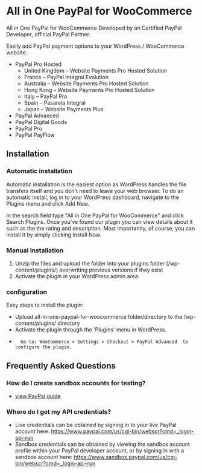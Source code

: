 # All in One PayPal for WooCommerce
All in One PayPal for WooCommerce Developed by an Certified PayPal Developer, official PayPal Partner.

Easily add PayPal payment options to your WordPress / WooCommerce website.

   * PayPal Pro Hosted
        * United Kingdom – Website Payments Pro Hosted Solution
        * France – PayPal Intégral Evolution
        * Australia – Website Payments Pro Hosted Solution
        * Hong Kong – Website Payments Pro Hosted Solution
        * Italy – PayPal Pro
        * Spain – Pasarela Integral
        * Japan – Website Payments Plus
  * PayPal Advanced
  * PayPal Digital Goods
  * PayPal Pro
  * PayPal PayFlow

	
## Installation

### Automatic installation

Automatic installation is the easiest option as WordPress handles the file transfers itself and you don't need to leave your web browser. To do an automatic install, log in to your WordPress dashboard, navigate to the Plugins menu and click Add New.

In the search field type "All in One PayPal for WooCommerce" and click Search Plugins. Once you've found our plugin you can view details about it such as the the rating and description. Most importantly, of course, you can install it by simply clicking Install Now.

### Manual Installation

1. Unzip the files and upload the folder into your plugins folder (/wp-content/plugins/) overwriting previous versions if they exist
2. Activate the plugin in your WordPress admin area.


### configuration

Easy steps to install the plugin:

*	Upload all-in-one-paypal-for-woocommerce folder/directory to the /wp-content/plugins/ directory
*	Activate the plugin through the 'Plugins' menu in WordPress.
*       Go to: WooCommerce > Settings > Checkout > PayPal Advanced  to configure the plugin.



## Frequently Asked Questions

### How do I create sandbox accounts for testing?

* [view PayPal guide](https://developer.paypal.com/docs/classic/lifecycle/sb_create-accounts/)  
 

### Where do I get my API credentials?

* Live credentials can be obtained by signing in to your live PayPal account here:  https://www.paypal.com/us/cgi-bin/webscr?cmd=_login-api-run
* Sandbox credentials can be obtained by viewing the sandbox account profile within your PayPal developer account, or by signing in with a sandbox account here:  https://www.sandbox.paypal.com/us/cgi-bin/webscr?cmd=_login-api-run	
